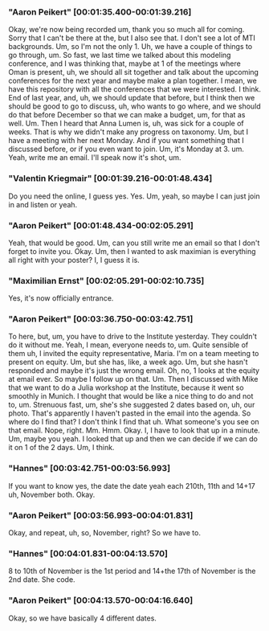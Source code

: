 

### "Aaron Peikert" [00:01:35.400-00:01:39.216]
Okay, we're now being recorded um, thank you so much all for coming. Sorry that I can't be there at the, but I also see that. I don't see a lot of MTI backgrounds. Um, so I'm not the only 1.
Uh, we have a couple of things to go through, um.
So fast, we last time we talked about this modeling conference, and I was thinking that, maybe at 1 of the meetings where Oman is present, uh, we should all sit together and talk about the upcoming conferences for the next year and maybe make a plan together.
I mean, we have this repository with all the conferences that we were interested. I think.
End of last year, and, uh, we should update that before, but I think then we should be good to go to discuss, uh, who wants to go where, and we should do that before December so that we can make a budget, um, for that as well. Um.
Then I heard that Anna Lumen is, uh, was sick for a couple of weeks. That is why we didn't make any progress on taxonomy. Um, but I have a meeting with her next Monday. And if you want something that I discussed before, or if you even want to join.
Um, it's Monday at 3. um.
Yeah, write me an email.
I'll speak now it's shot, um.


### "Valentin Kriegmair" [00:01:39.216-00:01:48.434]
Do you need the online, I guess yes. Yes. Um, yeah, so maybe I can just join in and listen or yeah.


### "Aaron Peikert" [00:01:48.434-00:02:05.291]
Yeah, that would be good. Um, can you still write me an email so that I don't forget to invite you. Okay. Um, then I wanted to ask maximian is everything all right with your poster? I, I guess it is.


### "Maximilian Ernst" [00:02:05.291-00:02:10.735]
Yes, it's now officially entrance.


### "Aaron Peikert" [00:03:36.750-00:03:42.751]
To here, but, um, you have to drive to the Institute yesterday. They couldn't do it without me.
Yeah, I mean, everyone needs to, um.
Quite sensible of them uh, I invited the equity representative, Maria. I'm on a team meeting to present on equity. Um, but she has, like, a week ago. Um, but she hasn't responded and maybe it's just the wrong email.
Oh, no, 1 looks at the equity at email ever. So maybe I follow up on that. Um.
Then I discussed with Mike that we want to do a Julia workshop at the Institute, because it went so smoothly in Munich. I thought that would be like a nice thing to do and not to, um.
Strenuous fast, um, she's she suggested 2 dates based on, uh, our photo.
That's apparently I haven't pasted in the email into the agenda. So where do I find that? I don't think I find that uh.
What someone's you see on that email.
Nope, right. Mm. Hmm. Okay. I, I have to look that up in a minute. Um, maybe you yeah.
I looked that up and then we can decide if we can do it on 1 of the 2 days. Um, I think.


### "Hannes" [00:03:42.751-00:03:56.993]
If you want to know yes, the date the date yeah each 210th, 11th and 14+17 uh, November both. Okay.


### "Aaron Peikert" [00:03:56.993-00:04:01.831]
Okay, and repeat, uh, so, November, right? So we have to.


### "Hannes" [00:04:01.831-00:04:13.570]
8 to 10th of November is the 1st period and 14+the 17th of November is the 2nd date. She code.


### "Aaron Peikert" [00:04:13.570-00:04:16.640]
Okay, so we have basically 4 different dates.